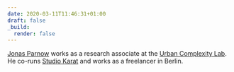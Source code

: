 ```yaml
---
date: 2020-03-11T11:46:31+01:00
draft: false
_build:
  render: false
---
```


<a href="https://jonasparnow.com" rel="author">Jonas Parnow</a> works as a research associate at the [Urban Complexity Lab](https://uclab.fh-potsdam.de/). He co-runs [Studio Karat](https://karat.studio/) and works as a freelancer in Berlin.
